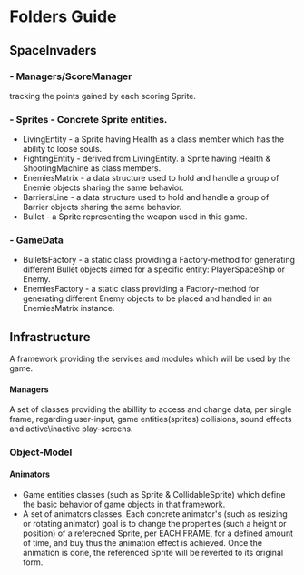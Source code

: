 # Folders Guide
## SpaceInvaders
### - Managers/ScoreManager
tracking the points gained by each scoring Sprite.

### - Sprites - Concrete Sprite entities.
- LivingEntity - a Sprite having Health as a class member which has the ability to loose souls.
- FightingEntity - derived from LivingEntity. a Sprite having Health & ShootingMachine as class members.
- EnemiesMatrix - a data structure used to hold and handle a group of Enemie objects sharing the same behavior.
- BarriersLine - a data structure used to hold and handle a group of Barrier objects sharing the same behavior.
- Bullet - a Sprite representing the weapon used in this game.

### - GameData
- BulletsFactory - a static class providing a Factory-method for generating different Bullet objects aimed for a specific entity: PlayerSpaceShip or Enemy.
- EnemiesFactory - a static class providing a Factory-method for generating different Enemy objects to be placed and handled in an EnemiesMatrix instance.


## Infrastructure
A framework providing the services and modules which will be used by the game.
#### Managers
A set of classes providing the abillity to access and change data, per single frame, regarding user-input, game entities(sprites) collisions, sound effects and active\inactive play-screens.

### Object-Model
#### Animators
- Game entities classes (such as Sprite & CollidableSprite) which define the basic behavior of game objects in that framework.
- A set of animators classes. Each concrete animator's (such as resizing or rotating animator) goal is to change the properties (such a height or position) of a referecned Sprite, per EACH FRAME, for a defined amount of time, and buy thus the animation effect is achieved. Once the animation is done, the referenced Sprite will be reverted to its original form.
